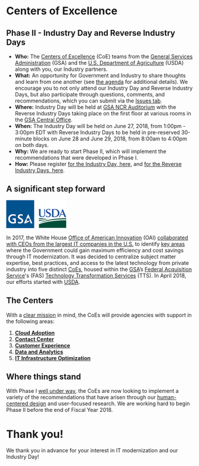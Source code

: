 # Centers of Excellence

## Phase II - Industry Day and Reverse Industry Days
* **Who:** The [Centers of Excellence](https://coe.gsa.gov/) (CoE) teams from the [General Services Administration](https://www.gsa.gov/) (GSA) and the [U.S. Department of Agriculture](https://www.usda.gov/) (USDA) along with you, our Industry partners.
* **What:** An opportunity for Government and Industry to share thoughts and learn from one another (see [the agenda](assets/USDA-Phase-II-Agenda.pdf) for additional details). We encourage you to not only attend our Industry Day and Reverse Industry Days, but also participate through questions, comments, and recommendations, which you can submit via the [Issues tab](https://github.com/oghaffari/coe-industry-day/issues).
* **Where:** Industry Day will be held at [GSA NCR Auditorium](https://goo.gl/maps/5xuEZmuzcMA2) with the Reverse Industry Days taking place on the first floor at various rooms in the [GSA Central Office](https://goo.gl/maps/TvCrGn41Vgm).
* **When:** The Industry Day will be held on June 27, 2018, from 1:00pm - 3:00pm EDT with Reverse Industry Days to be held in pre-reserved 30-minute blocks on June 28 and June 29, 2018, from 8:00am to 4:00pm on both days.
* **Why:** We are ready to start Phase II, which will implement the recommendations that were developed in Phase I.
* **How:** Please register [for the Industry Day, here](https://goo.gl/forms/X65KAHS86gyeEM0S2), and [for the Reverse Industry Days, here](URL).

## A significant step forward
<img src="https://github.com/gsa/coe-industry-day/blob/initial-commit/assets/GSA-logo.png" width="75">&nbsp;&nbsp;&nbsp;<img src="https://github.com/GSA/coe-industry-day/blob/initial-commit/assets/USDA-logo.png" width="75">

In 2017, the White House [Office of American Innovation](https://www.whitehouse.gov/briefings-statements/president-donald-j-trump-announces-white-house-office-american-innovation-oai/?utm_source=link) (OAI) [collaborated with CEOs from the largest IT companies in the U.S.]((https://www.whitehouse.gov/articles/american-technology-council-summit-modernize-government-services/)) to identify [key areas](https://www.whitehouse.gov/wp-content/uploads/2018/03/Administration-2017-ST-Highlights.pdf) where the Government could gain maximum efficiency and cost savings through IT modernization. It was decided to centralize subject matter expertise, best practices, and access to the latest technology from private industry into five distinct [CoEs](https://coe.gsa.gov/), housed within the [GSA](https://www.gsa.gov/)’s [Federal Acquisition Service](https://www.gsa.gov/about-us/organization/federal-acquisition-service)'s (FAS) [Technology Transformation Services](https://www.gsa.gov/about-us/organization/federal-acquisition-service/technology-transformation-services) (TTS). In April 2018, our efforts started with [USDA](https://www.usda.gov/).

## The Centers
With a [clear mission](https://coe.gsa.gov/mission/) in mind, the CoEs will provide agencies with support in the following areas:

1. **[Cloud Adoption](https://coe.gsa.gov/centers-of-excellence/cloud-adoption/)**
2. **[Contact Center](https://coe.gsa.gov/centers-of-excellence/contact-center/)**
3. **[Customer Experience](https://coe.gsa.gov/centers-of-excellence/customer-experience/)**
4. **[Data and Analytics](https://coe.gsa.gov/centers-of-excellence/data-analytics/)**
5. **[IT Infrastructure Optimization](https://coe.gsa.gov/centers-of-excellence/it-infrastructure/)**

## Where things stand
With Phase I [well under way](https://coe.gsa.gov/updates/), the CoEs are now looking to implement a variety of the recommendations that have arisen through our [human-centered design](https://www.gsa.gov/cdnstatic/HCD-Discovery-Guide-Interagency-v12-1.pdf) and user-focused research. We are working hard to begin Phase II before the end of Fiscal Year 2018.

# Thank you!
We thank you in advance for your interest in IT modernization and our Industry Day!
